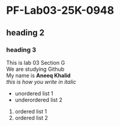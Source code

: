 # PF-Lab03-25K-0948
## heading 2
### heading 3

This is lab 03 Section G 
<br/>
We are studying Github
<br/>
My name is **Aneeq Khalid**
<br/>
_this is how you write in italic_
<br/>
- unordered list 1
- underordered list 2
1. ordered list 1
2. ordered list 2
